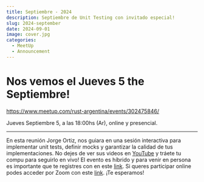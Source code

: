 ```yaml
---
title: Septiembre - 2024
description: Septiembre de Unit Testing con invitado especial!
slug: 2024-september
date: 2024-09-01
image: cover.jpg
categories:
  - MeetUp
  - Announcement
---
```


# Nos vemos el Jueves 5 the Septiembre!

https://www.meetup.com/rust-argentina/events/302475846/

Jueves Septiembre 5, a las 18:00hs (Ar), online y presencial.

---
En esta reunión Jorge Ortiz, nos guiara en una sesión interactiva para implementar unit tests, definir mocks y garantizar la calidad de tus implementaciones. No dejes de ver sus videos en [YouTube](https://www.youtube.com/watch?v=_jDKeOtOiEo) y tráete tu compu para seguirlo en vivo!
El evento es híbrido y para venir en persona es importante que te registres con en este [link](https://lu.ma/uh1qpox0).
Si queres participar online podes acceder por Zoom con este [link](https://us06web.zoom.us/j/81666759352?pwd=xTkJB43o1aZfRe9TJhIX8tgvc2ArML.1).
¡Te esperamos!
